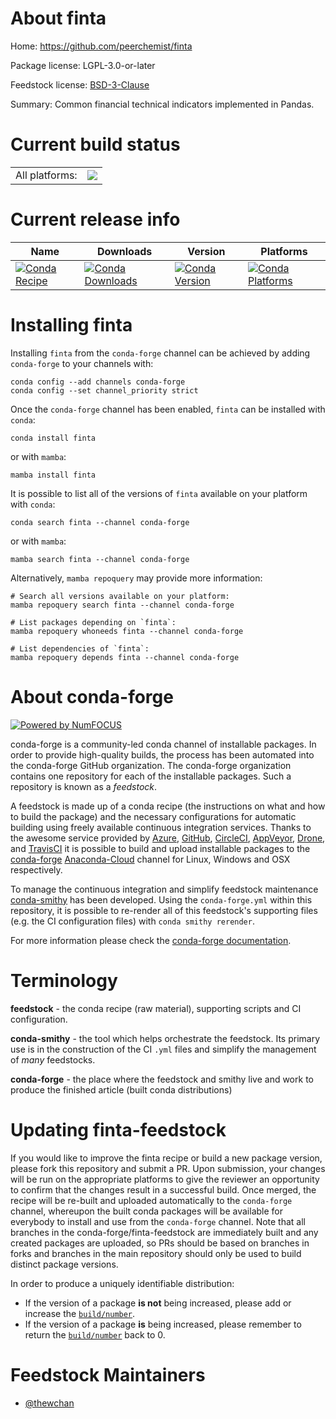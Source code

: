 About finta
===========

Home: https://github.com/peerchemist/finta

Package license: LGPL-3.0-or-later

Feedstock license: [BSD-3-Clause](https://github.com/conda-forge/finta-feedstock/blob/main/LICENSE.txt)

Summary: Common financial technical indicators implemented in Pandas.

Current build status
====================


<table><tr><td>All platforms:</td>
    <td>
      <a href="https://dev.azure.com/conda-forge/feedstock-builds/_build/latest?definitionId=16788&branchName=main">
        <img src="https://dev.azure.com/conda-forge/feedstock-builds/_apis/build/status/finta-feedstock?branchName=main">
      </a>
    </td>
  </tr>
</table>

Current release info
====================

| Name | Downloads | Version | Platforms |
| --- | --- | --- | --- |
| [![Conda Recipe](https://img.shields.io/badge/recipe-finta-green.svg)](https://anaconda.org/conda-forge/finta) | [![Conda Downloads](https://img.shields.io/conda/dn/conda-forge/finta.svg)](https://anaconda.org/conda-forge/finta) | [![Conda Version](https://img.shields.io/conda/vn/conda-forge/finta.svg)](https://anaconda.org/conda-forge/finta) | [![Conda Platforms](https://img.shields.io/conda/pn/conda-forge/finta.svg)](https://anaconda.org/conda-forge/finta) |

Installing finta
================

Installing `finta` from the `conda-forge` channel can be achieved by adding `conda-forge` to your channels with:

```
conda config --add channels conda-forge
conda config --set channel_priority strict
```

Once the `conda-forge` channel has been enabled, `finta` can be installed with `conda`:

```
conda install finta
```

or with `mamba`:

```
mamba install finta
```

It is possible to list all of the versions of `finta` available on your platform with `conda`:

```
conda search finta --channel conda-forge
```

or with `mamba`:

```
mamba search finta --channel conda-forge
```

Alternatively, `mamba repoquery` may provide more information:

```
# Search all versions available on your platform:
mamba repoquery search finta --channel conda-forge

# List packages depending on `finta`:
mamba repoquery whoneeds finta --channel conda-forge

# List dependencies of `finta`:
mamba repoquery depends finta --channel conda-forge
```


About conda-forge
=================

[![Powered by
NumFOCUS](https://img.shields.io/badge/powered%20by-NumFOCUS-orange.svg?style=flat&colorA=E1523D&colorB=007D8A)](https://numfocus.org)

conda-forge is a community-led conda channel of installable packages.
In order to provide high-quality builds, the process has been automated into the
conda-forge GitHub organization. The conda-forge organization contains one repository
for each of the installable packages. Such a repository is known as a *feedstock*.

A feedstock is made up of a conda recipe (the instructions on what and how to build
the package) and the necessary configurations for automatic building using freely
available continuous integration services. Thanks to the awesome service provided by
[Azure](https://azure.microsoft.com/en-us/services/devops/), [GitHub](https://github.com/),
[CircleCI](https://circleci.com/), [AppVeyor](https://www.appveyor.com/),
[Drone](https://cloud.drone.io/welcome), and [TravisCI](https://travis-ci.com/)
it is possible to build and upload installable packages to the
[conda-forge](https://anaconda.org/conda-forge) [Anaconda-Cloud](https://anaconda.org/)
channel for Linux, Windows and OSX respectively.

To manage the continuous integration and simplify feedstock maintenance
[conda-smithy](https://github.com/conda-forge/conda-smithy) has been developed.
Using the ``conda-forge.yml`` within this repository, it is possible to re-render all of
this feedstock's supporting files (e.g. the CI configuration files) with ``conda smithy rerender``.

For more information please check the [conda-forge documentation](https://conda-forge.org/docs/).

Terminology
===========

**feedstock** - the conda recipe (raw material), supporting scripts and CI configuration.

**conda-smithy** - the tool which helps orchestrate the feedstock.
                   Its primary use is in the construction of the CI ``.yml`` files
                   and simplify the management of *many* feedstocks.

**conda-forge** - the place where the feedstock and smithy live and work to
                  produce the finished article (built conda distributions)


Updating finta-feedstock
========================

If you would like to improve the finta recipe or build a new
package version, please fork this repository and submit a PR. Upon submission,
your changes will be run on the appropriate platforms to give the reviewer an
opportunity to confirm that the changes result in a successful build. Once
merged, the recipe will be re-built and uploaded automatically to the
`conda-forge` channel, whereupon the built conda packages will be available for
everybody to install and use from the `conda-forge` channel.
Note that all branches in the conda-forge/finta-feedstock are
immediately built and any created packages are uploaded, so PRs should be based
on branches in forks and branches in the main repository should only be used to
build distinct package versions.

In order to produce a uniquely identifiable distribution:
 * If the version of a package **is not** being increased, please add or increase
   the [``build/number``](https://docs.conda.io/projects/conda-build/en/latest/resources/define-metadata.html#build-number-and-string).
 * If the version of a package **is** being increased, please remember to return
   the [``build/number``](https://docs.conda.io/projects/conda-build/en/latest/resources/define-metadata.html#build-number-and-string)
   back to 0.

Feedstock Maintainers
=====================

* [@thewchan](https://github.com/thewchan/)

